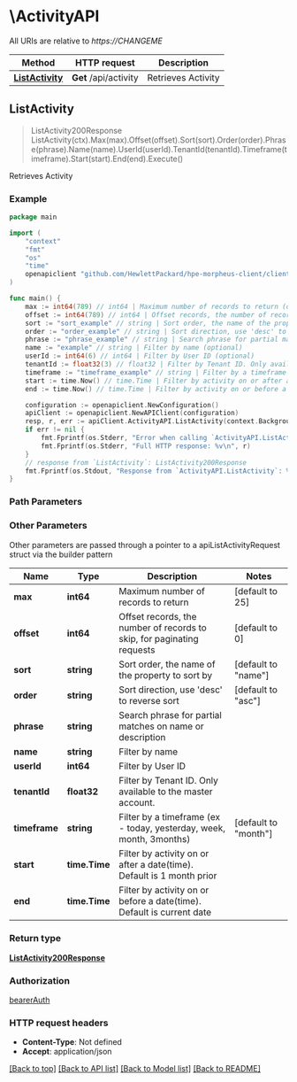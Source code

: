 # \ActivityAPI

All URIs are relative to *https://CHANGEME*

Method | HTTP request | Description
------------- | ------------- | -------------
[**ListActivity**](ActivityAPI.md#ListActivity) | **Get** /api/activity | Retrieves Activity



## ListActivity

> ListActivity200Response ListActivity(ctx).Max(max).Offset(offset).Sort(sort).Order(order).Phrase(phrase).Name(name).UserId(userId).TenantId(tenantId).Timeframe(timeframe).Start(start).End(end).Execute()

Retrieves Activity



### Example

```go
package main

import (
	"context"
	"fmt"
	"os"
    "time"
	openapiclient "github.com/HewlettPackard/hpe-morpheus-client/client"
)

func main() {
	max := int64(789) // int64 | Maximum number of records to return (optional) (default to 25)
	offset := int64(789) // int64 | Offset records, the number of records to skip, for paginating requests (optional) (default to 0)
	sort := "sort_example" // string | Sort order, the name of the property to sort by (optional) (default to "name")
	order := "order_example" // string | Sort direction, use 'desc' to reverse sort (optional) (default to "asc")
	phrase := "phrase_example" // string | Search phrase for partial matches on name or description (optional)
	name := "example" // string | Filter by name (optional)
	userId := int64(6) // int64 | Filter by User ID (optional)
	tenantId := float32(3) // float32 | Filter by Tenant ID. Only available to the master account. (optional)
	timeframe := "timeframe_example" // string | Filter by a timeframe (ex - today, yesterday, week, month, 3months) (optional) (default to "month")
	start := time.Now() // time.Time | Filter by activity on or after a date(time). Default is 1 month prior (optional)
	end := time.Now() // time.Time | Filter by activity on or before a date(time). Default is current date (optional)

	configuration := openapiclient.NewConfiguration()
	apiClient := openapiclient.NewAPIClient(configuration)
	resp, r, err := apiClient.ActivityAPI.ListActivity(context.Background()).Max(max).Offset(offset).Sort(sort).Order(order).Phrase(phrase).Name(name).UserId(userId).TenantId(tenantId).Timeframe(timeframe).Start(start).End(end).Execute()
	if err != nil {
		fmt.Fprintf(os.Stderr, "Error when calling `ActivityAPI.ListActivity``: %v\n", err)
		fmt.Fprintf(os.Stderr, "Full HTTP response: %v\n", r)
	}
	// response from `ListActivity`: ListActivity200Response
	fmt.Fprintf(os.Stdout, "Response from `ActivityAPI.ListActivity`: %v\n", resp)
}
```

### Path Parameters



### Other Parameters

Other parameters are passed through a pointer to a apiListActivityRequest struct via the builder pattern


Name | Type | Description  | Notes
------------- | ------------- | ------------- | -------------
 **max** | **int64** | Maximum number of records to return | [default to 25]
 **offset** | **int64** | Offset records, the number of records to skip, for paginating requests | [default to 0]
 **sort** | **string** | Sort order, the name of the property to sort by | [default to &quot;name&quot;]
 **order** | **string** | Sort direction, use &#39;desc&#39; to reverse sort | [default to &quot;asc&quot;]
 **phrase** | **string** | Search phrase for partial matches on name or description | 
 **name** | **string** | Filter by name | 
 **userId** | **int64** | Filter by User ID | 
 **tenantId** | **float32** | Filter by Tenant ID. Only available to the master account. | 
 **timeframe** | **string** | Filter by a timeframe (ex - today, yesterday, week, month, 3months) | [default to &quot;month&quot;]
 **start** | **time.Time** | Filter by activity on or after a date(time). Default is 1 month prior | 
 **end** | **time.Time** | Filter by activity on or before a date(time). Default is current date | 

### Return type

[**ListActivity200Response**](ListActivity200Response.md)

### Authorization

[bearerAuth](../README.md#bearerAuth)

### HTTP request headers

- **Content-Type**: Not defined
- **Accept**: application/json

[[Back to top]](#) [[Back to API list]](../README.md#documentation-for-api-endpoints)
[[Back to Model list]](../README.md#documentation-for-models)
[[Back to README]](../README.md)

